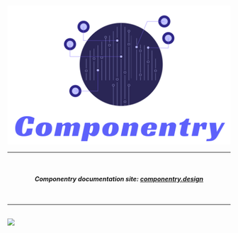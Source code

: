 <br />
<div align="center">
  <img src="./docs/assets/componentry.png" width="727" alt="Componentry" />  
</div>

---

<br />
<h4 align="center">
  <em>Componentry documentation site: <a href="https://componentry.design">componentry.design</a></em>
</h4>

<br />

---

<br />

<img src="https://www.datocms-assets.com/31049/1618983297-powered-by-vercel.svg">
